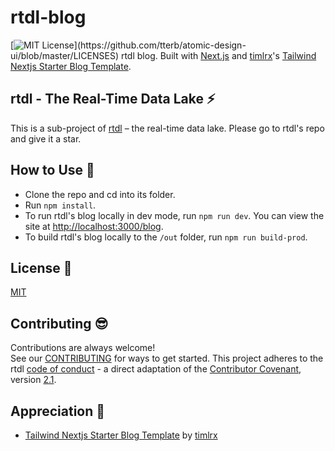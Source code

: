 # rtdl-blog
[![MIT License](https://img.shields.io/apm/l/atomic-design-ui.svg?)](https://github.com/tterb/atomic-design-ui/blob/master/LICENSES)  
rtdl blog. Built with [Next.js](https://nextjs.org/) and 
[timlrx](https://github.com/timlrx/)'s [Tailwind Nextjs Starter Blog 
Template](https://github.com/timlrx/tailwind-nextjs-starter-blog).

## rtdl - The Real-Time Data Lake ⚡️
This is a sub-project of [rtdl](https://github.com/realtimedatalake/rtdl) – the real-time 
data lake. Please go to rtdl's repo and give it a star.

## How to Use 🌱 
  * Clone the repo and cd into its folder.
  * Run `npm install`.
  * To run rtdl's blog locally in dev mode, run `npm run dev`. You can 
    view the site at [http://localhost:3000/blog](http://localhost:3000/blog).
  * To build rtdl's blog locally to the `/out` folder, run `npm run build-prod`.

## License 🤝
[MIT](./LICENSE)


## Contributing 😎
Contributions are always welcome!  
See our [CONTRIBUTING](./CONTRIBUTING.md) for ways to get started. 
This project adheres to the rtdl [code of conduct](./CODE_OF_CONDUCT.md) - a 
direct adaptation of the [Contributor Covenant](https://www.contributor-covenant.org/), 
version [2.1](https://www.contributor-covenant.org/version/2/1/code_of_conduct.html).


## Appreciation 🙏
  * [Tailwind Nextjs Starter Blog Template](https://github.com/timlrx/tailwind-nextjs-starter-blog) by [timlrx](https://github.com/timlrx/)